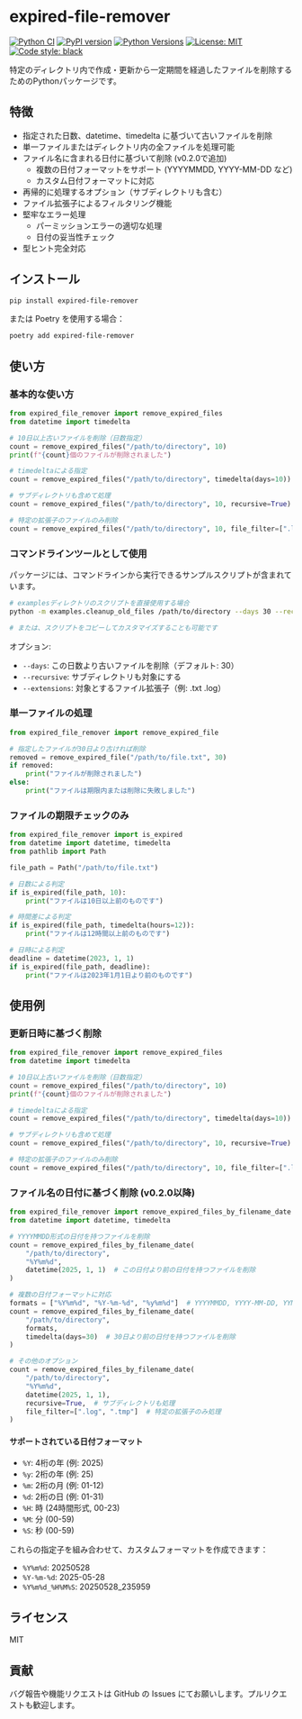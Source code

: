 # expired-file-remover

[![Python CI](https://github.com/your-organization/expired-file-remover/actions/workflows/ci.yml/badge.svg)](https://github.com/your-organization/expired-file-remover/actions/workflows/ci.yml)
[![PyPI version](https://badge.fury.io/py/expired-file-remover.svg)](https://badge.fury.io/py/expired-file-remover)
[![Python Versions](https://img.shields.io/pypi/pyversions/expired-file-remover.svg)](https://pypi.org/project/expired-file-remover/)
[![License: MIT](https://img.shields.io/badge/License-MIT-yellow.svg)](https://opensource.org/licenses/MIT)
[![Code style: black](https://img.shields.io/badge/code%20style-black-000000.svg)](https://github.com/psf/black)

特定のディレクトリ内で作成・更新から一定期間を経過したファイルを削除するためのPythonパッケージです。

## 特徴

- 指定された日数、datetime、timedelta に基づいて古いファイルを削除
- 単一ファイルまたはディレクトリ内の全ファイルを処理可能
- ファイル名に含まれる日付に基づいて削除 (v0.2.0で追加)
  - 複数の日付フォーマットをサポート (YYYYMMDD, YYYY-MM-DD など)
  - カスタム日付フォーマットに対応
- 再帰的に処理するオプション（サブディレクトリも含む）
- ファイル拡張子によるフィルタリング機能
- 堅牢なエラー処理
  - パーミッションエラーの適切な処理
  - 日付の妥当性チェック
- 型ヒント完全対応

## インストール

```bash
pip install expired-file-remover
```

または Poetry を使用する場合：

```bash
poetry add expired-file-remover
```

## 使い方

### 基本的な使い方

```python
from expired_file_remover import remove_expired_files
from datetime import timedelta

# 10日以上古いファイルを削除（日数指定）
count = remove_expired_files("/path/to/directory", 10)
print(f"{count}個のファイルが削除されました")

# timedeltaによる指定
count = remove_expired_files("/path/to/directory", timedelta(days=10))

# サブディレクトリも含めて処理
count = remove_expired_files("/path/to/directory", 10, recursive=True)

# 特定の拡張子のファイルのみ削除
count = remove_expired_files("/path/to/directory", 10, file_filter=[".log", ".tmp"])
```

### コマンドラインツールとして使用

パッケージには、コマンドラインから実行できるサンプルスクリプトが含まれています。

```bash
# examplesディレクトリのスクリプトを直接使用する場合
python -m examples.cleanup_old_files /path/to/directory --days 30 --recursive --extensions .log .tmp

# または、スクリプトをコピーしてカスタマイズすることも可能です
```

オプション:
- `--days`: この日数より古いファイルを削除（デフォルト: 30）
- `--recursive`: サブディレクトリも対象にする
- `--extensions`: 対象とするファイル拡張子（例: .txt .log）

### 単一ファイルの処理

```python
from expired_file_remover import remove_expired_file

# 指定したファイルが30日より古ければ削除
removed = remove_expired_file("/path/to/file.txt", 30)
if removed:
    print("ファイルが削除されました")
else:
    print("ファイルは期限内または削除に失敗しました")
```

### ファイルの期限チェックのみ

```python
from expired_file_remover import is_expired
from datetime import datetime, timedelta
from pathlib import Path

file_path = Path("/path/to/file.txt")

# 日数による判定
if is_expired(file_path, 10):
    print("ファイルは10日以上前のものです")

# 時間差による判定
if is_expired(file_path, timedelta(hours=12)):
    print("ファイルは12時間以上前のものです")

# 日時による判定
deadline = datetime(2023, 1, 1)
if is_expired(file_path, deadline):
    print("ファイルは2023年1月1日より前のものです")
```

## 使用例

### 更新日時に基づく削除

```python
from expired_file_remover import remove_expired_files
from datetime import timedelta

# 10日以上古いファイルを削除（日数指定）
count = remove_expired_files("/path/to/directory", 10)
print(f"{count}個のファイルが削除されました")

# timedeltaによる指定
count = remove_expired_files("/path/to/directory", timedelta(days=10))

# サブディレクトリも含めて処理
count = remove_expired_files("/path/to/directory", 10, recursive=True)

# 特定の拡張子のファイルのみ削除
count = remove_expired_files("/path/to/directory", 10, file_filter=[".log", ".tmp"])
```

### ファイル名の日付に基づく削除 (v0.2.0以降)

```python
from expired_file_remover import remove_expired_files_by_filename_date
from datetime import datetime, timedelta

# YYYYMMDD形式の日付を持つファイルを削除
count = remove_expired_files_by_filename_date(
    "/path/to/directory",
    "%Y%m%d",
    datetime(2025, 1, 1)  # この日付より前の日付を持つファイルを削除
)

# 複数の日付フォーマットに対応
formats = ["%Y%m%d", "%Y-%m-%d", "%y%m%d"]  # YYYYMMDD, YYYY-MM-DD, YYMMDD
count = remove_expired_files_by_filename_date(
    "/path/to/directory",
    formats,
    timedelta(days=30)  # 30日より前の日付を持つファイルを削除
)

# その他のオプション
count = remove_expired_files_by_filename_date(
    "/path/to/directory",
    "%Y%m%d",
    datetime(2025, 1, 1),
    recursive=True,  # サブディレクトリも処理
    file_filter=[".log", ".tmp"]  # 特定の拡張子のみ処理
)
```

#### サポートされている日付フォーマット

- `%Y`: 4桁の年 (例: 2025)
- `%y`: 2桁の年 (例: 25)
- `%m`: 2桁の月 (例: 01-12)
- `%d`: 2桁の日 (例: 01-31)
- `%H`: 時 (24時間形式, 00-23)
- `%M`: 分 (00-59)
- `%S`: 秒 (00-59)

これらの指定子を組み合わせて、カスタムフォーマットを作成できます：
- `%Y%m%d`: 20250528
- `%Y-%m-%d`: 2025-05-28
- `%Y%m%d_%H%M%S`: 20250528_235959

## ライセンス

MIT

## 貢献

バグ報告や機能リクエストは GitHub の Issues にてお願いします。プルリクエストも歓迎します。
